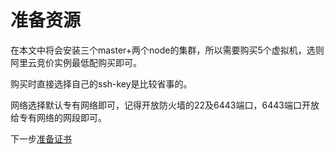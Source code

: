 # 准备资源

在本文中将会安装三个master+两个node的集群，所以需要购买5个虚拟机，选则阿里云竞价实例最低配购买即可。

购买时直接选择自己的ssh-key是比较省事的。

网络选择默认专有网络即可，记得开放防火墙的22及6443端口，6443端口开放给专有网络的网段即可。

下一步[准备证书](04-certificate-authority.md)
